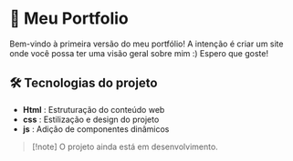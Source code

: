 # 🚀 Meu Portfolio

Bem-vindo à primeira versão do meu portfólio! A intenção é criar um site onde você possa ter uma visão geral sobre mim :) Espero que goste!

## 🛠️ Tecnologias do projeto

- **Html** : Estruturação do conteúdo web
- **css** : Estilização e design do projeto
- **js** : Adição de componentes dinâmicos

> [!note] O projeto ainda está em desenvolvimento.
